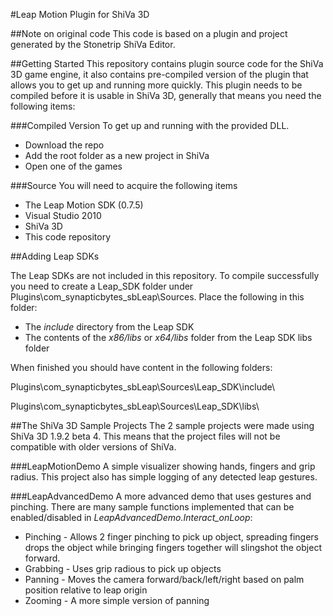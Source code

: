 #Leap Motion Plugin for ShiVa 3D

##Note on original code
This code is based on a plugin and project generated by the Stonetrip ShiVa Editor.

##Getting Started
This repository contains plugin source code for the ShiVa 3D game engine, it also contains pre-compiled version of the plugin that allows you to get up and running more quickly.  This plugin needs to be compiled before it is usable in ShiVa 3D, generally that means you need the following items:

###Compiled Version
To get up and running with the provided DLL.
* Download the repo
* Add the root folder as a new project in ShiVa
* Open one of the games

###Source
You will need to acquire the following items
* The Leap Motion SDK (0.7.5)
* Visual Studio 2010
* ShiVa 3D
* This code repository

##Adding Leap SDKs

The Leap SDKs are not included in this repository.  To compile successfully you need to create a Leap_SDK folder under Plugins\com_synapticbytes_sbLeap\Sources\.  Place the following in this folder:

* The *include* directory from the Leap SDK
* The contents of the *x86/libs* or *x64/libs* folder from the Leap SDK libs folder

When finished you should have content in the following folders:

Plugins\com_synapticbytes_sbLeap\Sources\Leap_SDK\include\

Plugins\com_synapticbytes_sbLeap\Sources\Leap_SDK\libs\

##The ShiVa 3D Sample Projects
The 2 sample projects were made using ShiVa 3D 1.9.2 beta 4.  This means that the project files will not be compatible with older versions of ShiVa.

###LeapMotionDemo
A simple visualizer showing hands, fingers and grip radius.  This project also has simple logging of any detected leap gestures.

###LeapAdvancedDemo
A more advanced demo that uses gestures and pinching.  There are many sample functions implemented that can be enabled/disabled in *LeapAdvancedDemo.Interact_onLoop*:

* Pinching - Allows 2 finger pinching to pick up object, spreading fingers drops the object while bringing fingers together will slingshot the object forward.
* Grabbing - Uses grip radious to pick up objects
* Panning  - Moves the camera forward/back/left/right based on palm position relative to leap origin
* Zooming  - A more simple version of panning
